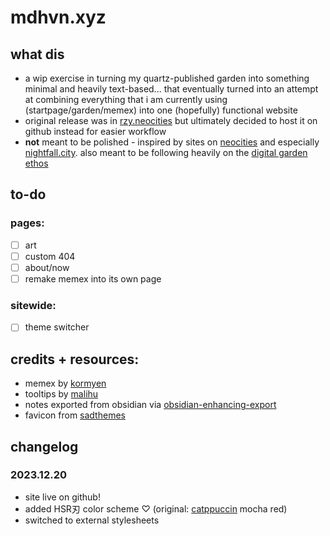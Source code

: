 # mdhvn.xyz

## what dis
- a wip exercise in turning my quartz-published garden into something minimal and heavily text-based... that eventually turned into an attempt at combining everything that i am currently using (startpage/garden/memex) into one (hopefully) functional website
- original release was in [rzy.neocities](https://rzy.neocities.org) but ultimately decided to host it on github instead for easier workflow
- **not** meant to be polished - inspired by sites on [neocities](https://neocities.org/browse) and especially [nightfall.city](https://nightfall.city). also meant to be following heavily on the [digital garden ethos](https://maggieappleton.com/garden-history)

## to-do
### pages:
- [ ] art
- [ ] custom 404
- [ ] about/now
- [ ] remake memex into its own page

### sitewide:
- [ ] theme switcher

## credits + resources:
- memex by [kormyen](https://github.com/kormyen/memex)
- tooltips by [malihu](http://manos.malihu.gr/style-my-tooltips-jquery-plugin/)
- notes exported from obsidian via [obsidian-enhancing-export](https://github.com/mokeyish/obsidian-enhancing-export)
- favicon from [sadthemes](https://sadthemes.tumblr.com/smolpxl)

## changelog

### 2023.12.20
- site live on github!
- added HSR刃 color scheme ♡ (original: [catppuccin](https://github.com/catppuccin) mocha red)
- switched to external stylesheets

